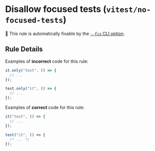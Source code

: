 # Disallow focused tests (`vitest/no-focused-tests`)

🔧 This rule is automatically fixable by the [`--fix` CLI option](https://eslint.org/docs/latest/user-guide/command-line-interface#--fix).

<!-- end auto-generated rule header -->

## Rule Details

Examples of **incorrect** code for this rule:

```js
it.only("test", () => {
  // ...
});

test.only("it", () => {
  // ...
});
```

Examples of **correct** code for this rule:

```js
it("test", () => {
  // ...
});

test("it", () => {
  /* ... */
});
```
